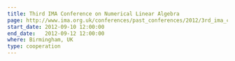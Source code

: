 ```yaml
---
title: Third IMA Conference on Numerical Linear Algebra
page: http://www.ima.org.uk/conferences/past_conferences/2012/3rd_ima_conference_on_numerical_linear_algebra_and_optimisation.cfm.html
start_date: 2012-09-10 12:00:00
end_date:   2012-09-12 12:00:00
where: Birmingham, UK
type: cooperation
---
```


